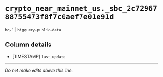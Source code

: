 # `crypto_near_mainnet_us._sbc_2c7296788755473f8f7c0aef7e01e91d`
`bq-1` | `bigquery-public-data`

## Column details
* [TIMESTAMP] `last_update`

-------------------------------------------------------------------------------
*Do not make edits above this line.*
